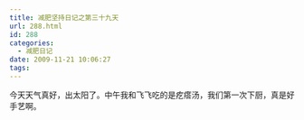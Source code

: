 ```yaml
---
title: 减肥坚持日记之第三十九天
url: 288.html
id: 288
categories:
  - 减肥日记
date: 2009-11-21 10:06:27
tags:
---
```


今天天气真好，出太阳了。中午我和飞飞吃的是疙瘩汤，我们第一次下厨，真是好手艺啊。